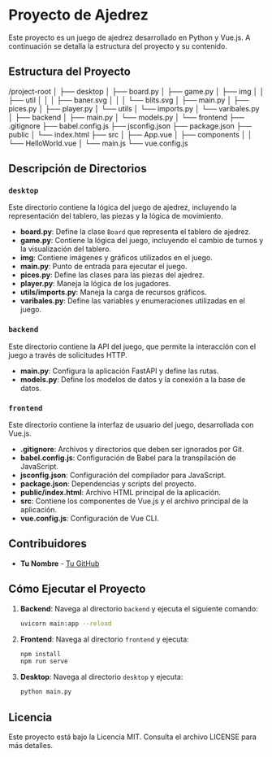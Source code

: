 # Proyecto de Ajedrez

Este proyecto es un juego de ajedrez desarrollado en Python y Vue.js. A continuación se detalla la estructura del proyecto y su contenido.

## Estructura del Proyecto

/project-root
│
├── desktop
│ ├── board.py
│ ├── game.py
│ ├── img
│ │ ├── util
│ │ │ ├── baner.svg
│ │ │ └── blits.svg
│ ├── main.py
│ ├── pices.py
│ ├── player.py
│ └── utils
│ └── imports.py
│ └── varibales.py
│
├── backend
│ ├── main.py
│ └── models.py
│
└── frontend
├── .gitignore
├── babel.config.js
├── jsconfig.json
├── package.json
├── public
│ └── index.html
├── src
│ ├── App.vue
│ ├── components
│ │ └── HelloWorld.vue
│ └── main.js
└── vue.config.js

## Descripción de Directorios

### `desktop`

Este directorio contiene la lógica del juego de ajedrez, incluyendo la representación del tablero, las piezas y la lógica de movimiento.

- **board.py**: Define la clase `Board` que representa el tablero de ajedrez.
- **game.py**: Contiene la lógica del juego, incluyendo el cambio de turnos y la visualización del tablero.
- **img**: Contiene imágenes y gráficos utilizados en el juego.
- **main.py**: Punto de entrada para ejecutar el juego.
- **pices.py**: Define las clases para las piezas del ajedrez.
- **player.py**: Maneja la lógica de los jugadores.
- **utils/imports.py**: Maneja la carga de recursos gráficos.
- **varibales.py**: Define las variables y enumeraciones utilizadas en el juego.

### `backend`

Este directorio contiene la API del juego, que permite la interacción con el juego a través de solicitudes HTTP.

- **main.py**: Configura la aplicación FastAPI y define las rutas.
- **models.py**: Define los modelos de datos y la conexión a la base de datos.

### `frontend`

Este directorio contiene la interfaz de usuario del juego, desarrollada con Vue.js.

- **.gitignore**: Archivos y directorios que deben ser ignorados por Git.
- **babel.config.js**: Configuración de Babel para la transpilación de JavaScript.
- **jsconfig.json**: Configuración del compilador para JavaScript.
- **package.json**: Dependencias y scripts del proyecto.
- **public/index.html**: Archivo HTML principal de la aplicación.
- **src**: Contiene los componentes de Vue.js y el archivo principal de la aplicación.
- **vue.config.js**: Configuración de Vue CLI.

## Contribuidores

- **Tu Nombre** - [Tu GitHub](https://github.com/juanjh1)


## Cómo Ejecutar el Proyecto

1. **Backend**: Navega al directorio `backend` y ejecuta el siguiente comando:
   ```bash
   uvicorn main:app --reload
   ```

2. **Frontend**: Navega al directorio `frontend` y ejecuta:
   ```bash
   npm install
   npm run serve
   ```

3. **Desktop**: Navega al directorio `desktop` y ejecuta:
   ```bash
   python main.py
   ```

## Licencia

Este proyecto está bajo la Licencia MIT. Consulta el archivo LICENSE para más detalles.
